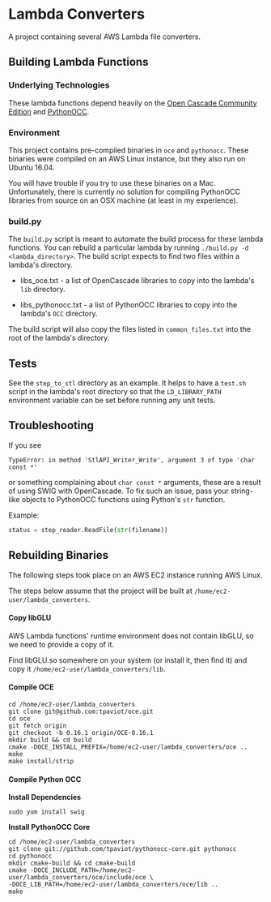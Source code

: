 # Lambda Converters

A project containing several AWS Lambda file converters.

## Building Lambda Functions

### Underlying Technologies

These lambda functions depend heavily on the
[Open Cascade Community Edition](https://github.com/tpaviot/oce) and
[PythonOCC](http://www.pythonocc.org).

### Environment

This project contains pre-compiled binaries in `oce` and `pythonocc`.  These
binaries were compiled on an AWS Linux instance, but they also run on
Ubuntu 16.04.

You will have trouble if you try to use these binaries on a Mac.
Unfortunately, there is currently no solution for compiling PythonOCC libraries
from source on an OSX machine (at least in my experience).

### build.py

The `build.py` script is meant to automate the build process for these
lambda functions.  You can rebuild a particular lambda by running
`./build.py -d <lambda_directory>`.  The build script expects to find two files
within a lambda's directory.

  - libs_oce.txt - a list of OpenCascade libraries to copy into the lambda's
                   `lib` directory.

  - libs_pythonocc.txt - a list of PythonOCC libraries to copy into the lambda's
                         `OCC` directory.

The build script will also copy the files listed in `common_files.txt` into
the root of the lambda's directory.

## Tests

See the `step_to_stl` directory as an example.  It helps
to have a `test.sh` script in the lambda's root directory
so that the `LD_LIBRARY_PATH` environment variable can be
set before running any unit tests.

## Troubleshooting

If you see
```
TypeError: in method 'StlAPI_Writer_Write', argument 3 of type 'char const *'
```

or something complaining about `char const *` arguments, these are a result
of using SWIG with OpenCascade.  To fix such an issue, pass your string-like
objects to PythonOCC functions using Python's `str` function.

Example:
```python
status = step_reader.ReadFile(str(filename))
```

## Rebuilding Binaries

The following steps took place on an AWS EC2 instance
running AWS Linux.

The steps below assume that the project will be built at
`/home/ec2-user/lambda_converters`.

#### Copy libGLU

AWS Lambda functions' runtime environment does not contain libGLU, so we
need to provide a copy of it.

Find libGLU.so somewhere on your system (or install it, then find it) and
copy it `/home/ec2-user/lambda_converters/lib`.

#### Compile OCE
```
cd /home/ec2-user/lambda_converters
git clone git@github.com:tpaviot/oce.git
cd oce
git fetch origin
git checkout -b 0.16.1 origin/OCE-0.16.1
mkdir build && cd build
cmake -DOCE_INSTALL_PREFIX=/home/ec2-user/lambda_converters/oce ..
make
make install/strip
```

#### Compile Python OCC

**Install Dependencies**
```
sudo yum install swig
```

**Install PythonOCC Core**
```
cd /home/ec2-user/lambda_converters
git clone git://github.com/tpaviot/pythonocc-core.git pythonocc
cd pythonocc
mkdir cmake-build && cd cmake-build
cmake -DOCE_INCLUDE_PATH=/home/ec2-user/lambda_converters/oce/include/oce \
-DOCE_LIB_PATH=/home/ec2-user/lambda_converters/oce/lib ..
make
```
